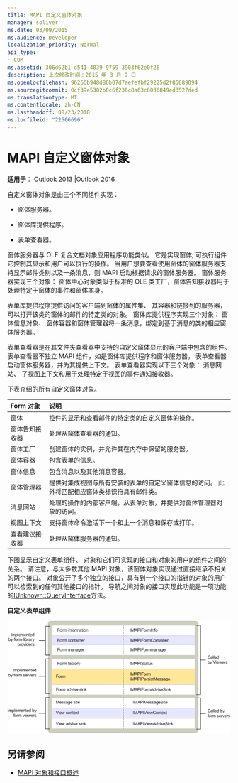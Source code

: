 ```yaml
---
title: MAPI 自定义窗体对象
manager: soliver
ms.date: 03/09/2015
ms.audience: Developer
localization_priority: Normal
api_type:
- COM
ms.assetid: 306d62b1-d541-4039-9759-3903f62e0f26
description: 上次修改时间：2015 年 3 月 9 日
ms.openlocfilehash: 96266b948d80b07d7aefefbf29225d2f85089094
ms.sourcegitcommit: 0cf39e5382b8c6f236c8a63c6036849ed3527ded
ms.translationtype: MT
ms.contentlocale: zh-CN
ms.lasthandoff: 08/23/2018
ms.locfileid: "22566696"
---
```

# <a name="mapi-custom-form-objects"></a>MAPI 自定义窗体对象
  
**适用于**： Outlook 2013 |Outlook 2016 
  
自定义窗体对象是由三个不同组件实现：
  
- 窗体服务器。
    
- 窗体库提供程序。
    
- 表单查看器。
    
窗体服务器与 OLE 复合文档对象应用程序功能类似。 它是实现窗体; 可执行组件它控制其显示和用户可以执行的操作。 当用户想要查看使用窗体的窗体服务器支持显示邮件类别以及一条消息，则 MAPI 启动根据请求的窗体服务器。 窗体服务器实现三个对象： 窗体中心对象类似于标准的 OLE 类工厂，窗体告知接收器用于处理特定于窗体的事件和窗体本身。 
  
表单库提供程序提供访问的客户端到窗体的属性集、 其容器和链接到的服务器，可以打开该类的窗体的邮件的特定类的对象。 窗体库提供程序实现三个对象： 窗体信息对象、 窗体容器和窗体管理器将一条消息，绑定到基于消息的类的相应窗体服务器。
  
表单查看器是在其文件夹查看器中支持的自定义窗体显示的客户端中包含的组件。 表单查看器不独立 MAPI 组件，如是窗体库提供程序和窗体服务器。 表单查看器启动窗体服务器，并为其提供上下文。 表单查看器实现以下三个对象： 消息网站、 了视图上下文和用于处理特定于视图的事件通知接收器。
  
下表介绍的所有自定义窗体对象。 
  
|**Form 对象**|**说明**|
|:-----|:-----|
|窗体  <br/> |控件的显示和查看邮件的特定类的自定义窗体的操作。  <br/> |
|窗体告知接收器  <br/> |处理从窗体查看器的通知。  <br/> |
|窗体工厂  <br/> |创建窗体的实例，并允许其在内存中保留的服务器。  <br/> |
|窗体容器  <br/> |包含表单的信息。  <br/> |
|窗体信息  <br/> |包含消息以及其他消息容器。  <br/> |
|窗体管理器  <br/> |提供对集成视图与所有安装的表单的自定义窗体信息的访问。 此外将匹配相应窗体类标识符具有邮件类。  <br/> |
|消息网站  <br/> |处理的操作的内部客户端，从表单对象，并提供对窗体管理器对象的访问。  <br/> |
|视图上下文  <br/> |支持窗体命令激活下一个和上一个消息和保存或打印。  <br/> |
|查看建议接收器  <br/> |处理从窗体服务器的通知。  <br/> |
   
下图显示自定义表单组件、 对象和它们可实现的接口和对象的用户的组件之间的关系。 请注意，与大多数其他 MAPI 对象，该窗体对象实现通过直接继承不相关的两个接口。 对象公开了多个独立的接口，具有到一个接口的指针的对象的用户可以检索到的任何其他接口的指针。 导航之间对象的接口实现此功能是一项功能的[IUnknown::QueryInterface](http://msdn.microsoft.com/library/54d5ff80-18db-43f2-b636-f93ac053146d%28Office.15%29.aspx)方法。 
  
**自定义表单组件**
  
![自定义表单组件](media/amapi_67.gif "自定义表单组件")
  
## <a name="see-also"></a>另请参阅

- [MAPI 对象和接口概述](mapi-object-and-interface-overview.md)

